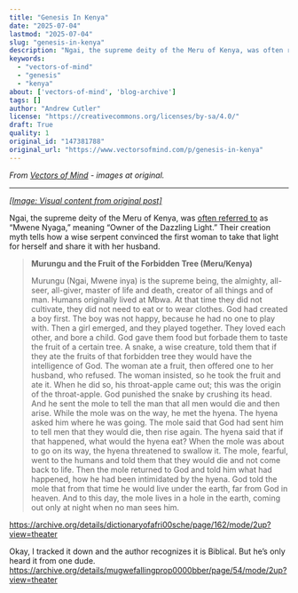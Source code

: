 ```yaml
---
title: "Genesis In Kenya"
date: "2025-07-04"
lastmod: "2025-07-04"
slug: "genesis-in-kenya"
description: "Ngai, the supreme deity of the Meru of Kenya, was often referred to as \u201cMwene Nyaga,\u201d meaning \u201cOwner of the Dazzling Light.\u201d Their creation myth tells how a wise serpent convinced the first woman to t..."
keywords:
  - "vectors-of-mind"
  - "genesis"
  - "kenya"
about: ['vectors-of-mind', 'blog-archive']
tags: []
author: "Andrew Cutler"
license: "https://creativecommons.org/licenses/by-sa/4.0/"
draft: True
quality: 1
original_id: "147381788"
original_url: "https://www.vectorsofmind.com/p/genesis-in-kenya"
---
```

*From [Vectors of Mind](https://www.vectorsofmind.com/p/genesis-in-kenya) - images at original.*

---

[*[Image: Visual content from original post]*](https://substackcdn.com/image/fetch/$s_!D1IL!,f_auto,q_auto:good,fl_progressive:steep/https%3A%2F%2Fsubstack-post-media.s3.amazonaws.com%2Fpublic%2Fimages%2Fb3b92c63-40a0-4360-9b98-7dc45f6c79c6_360x541.jpeg)

Ngai, the supreme deity of the Meru of Kenya, was [often referred to](https://en.wikipedia.org/wiki/Ngai) as “Mwene Nyaga,” meaning “Owner of the Dazzling Light.” Their creation myth tells how a wise serpent convinced the first woman to take that light for herself and share it with her husband.

> **Murungu and the Fruit of the Forbidden Tree (Meru/Kenya)**
> 
> Murungu (Ngai, Mwene inya) is the supreme being, the almighty, all-seer, all-giver, master of life and death, creator of all things and of man. Humans originally lived at Mbwa. At that time they did not cultivate, they did not need to eat or to wear clothes. God had created a boy first. The boy was not happy, because he had no one to play with. Then a girl emerged, and they played together. They loved each other, and bore a child. God gave them food but forbade them to taste the fruit of a certain tree. A snake, a wise creature, told them that if they ate the fruits of that forbidden tree they would have the intelligence of God. The woman ate a fruit, then offered one to her husband, who refused. The woman insisted, so he took the fruit and ate it. When he did so, his throat-apple came out; this was the origin of the throat-apple. God punished the snake by crushing its head. And he sent the mole to tell the man that all men would die and then arise. While the mole was on the way, he met the hyena. The hyena asked him where he was going. The mole said that God had sent him to tell men that they would die, then rise again. The hyena said that if that happened, what would the hyena eat? When the mole was about to go on its way, the hyena threatened to swallow it. The mole, fearful, went to the humans and told them that they would die and not come back to life. Then the mole returned to God and told him what had happened, how he had been intimidated by the hyena. God told the mole that from that time he would live under the earth, far from God in heaven. And to this day, the mole lives in a hole in the earth, coming out only at night when no man sees him.

https://archive.org/details/dictionaryofafri00sche/page/162/mode/2up?view=theater

Okay, I tracked it down and the author recognizes it is Biblical. But he’s only heard it from one dude. https://archive.org/details/mugwefallingprop0000bber/page/54/mode/2up?view=theater
